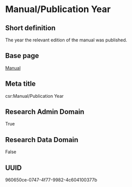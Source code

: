# Manual/Publication Year
## Short definition
The year the relevant edition of the manual was published.
## Base page
[Manual](https://github.com/EuroCRIS/CASRAI-Dictionairies/blob/main/Objects/Manual.md)
## Meta title
csr:Manual/Publication Year
## Research Admin Domain
True
## Research Data Domain
False
## UUID
960650ce-0747-4f77-9982-4c604100377b
